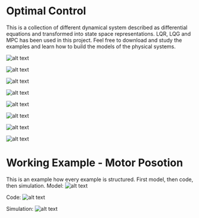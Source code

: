 # Optimal Control

This is a collection of different dynamical system described as differential equations and transformed into state space representations.
LQR, LQG and MPC has been used in this project. Feel free to download and study the examples and learn how to build the models of the physical systems. 

![alt text](https://github.com/DanielMartensson/Optimal-Control/blob/master/Pictures/Suspension.png)

![alt text](https://github.com/DanielMartensson/Optimal-Control/blob/master/Pictures/Motor%20Speed.png)

![alt text](https://github.com/DanielMartensson/Optimal-Control/blob/master/Pictures/Inverted%20Pendulum.png)

![alt text](https://github.com/DanielMartensson/Optimal-Control/blob/master/Pictures/Hydraulic%20Servo%20Motor.png)

![alt text](https://github.com/DanielMartensson/Optimal-Control/blob/master/Pictures/Hydraulic%20Servo%20Cylinder.png)

![alt text](https://github.com/DanielMartensson/Optimal-Control/blob/master/Pictures/Cruise%20Control.png)

![alt text](https://github.com/DanielMartensson/Optimal-Control/blob/master/Pictures/Ball%20And%20Beam.png)

![alt text](https://github.com/DanielMartensson/Optimal-Control/blob/master/Pictures/Aircraft%20Pitch.png)

# Working Example - Motor Posotion
This is an example how every example is structured. First model, then code, then simulation.
Model:
![alt text](https://github.com/DanielMartensson/Optimal-Control/blob/master/Pictures/Markering_009.png)

Code:
![alt text](https://github.com/DanielMartensson/Optimal-Control/blob/master/Pictures/Markering_010.png)

Simulation:
![alt text](https://github.com/DanielMartensson/Optimal-Control/blob/master/Pictures/Markering_008.png)
